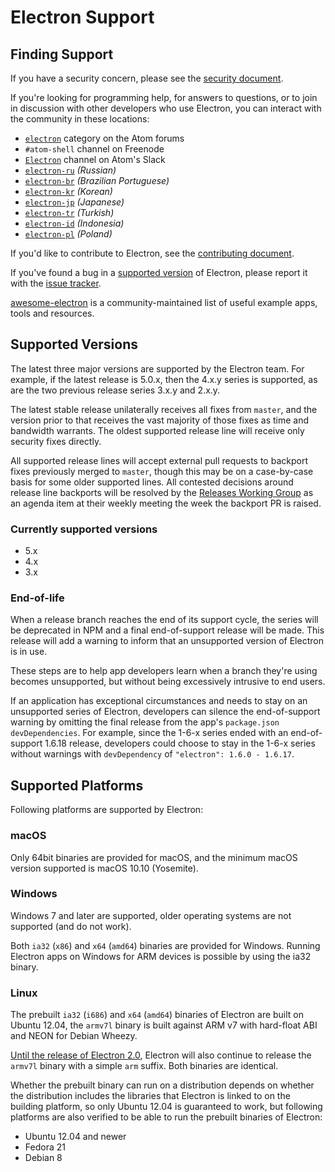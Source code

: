 # Electron Support

## Finding Support

If you have a security concern,
please see the [security document](../../SECURITY.md).

If you're looking for programming help,
for answers to questions,
or to join in discussion with other developers who use Electron,
you can interact with the community in these locations:
- [`electron`](https://discuss.atom.io/c/electron) category on the Atom
forums
- `#atom-shell` channel on Freenode
- [`Electron`](https://atom-slack.herokuapp.com) channel on Atom's Slack
- [`electron-ru`](https://telegram.me/electron_ru) *(Russian)*
- [`electron-br`](https://electron-br.slack.com) *(Brazilian Portuguese)*
- [`electron-kr`](https://electron-kr.github.io/electron-kr) *(Korean)*
- [`electron-jp`](https://electron-jp.slack.com) *(Japanese)*
- [`electron-tr`](https://electron-tr.herokuapp.com) *(Turkish)*
- [`electron-id`](https://electron-id.slack.com) *(Indonesia)*
- [`electron-pl`](https://electronpl.github.io) *(Poland)*

If you'd like to contribute to Electron,
see the [contributing document](../../CONTRIBUTING.md).

If you've found a bug in a [supported version](#supported-versions) of Electron,
please report it with the [issue tracker](../development/issues.md).

[awesome-electron](https://github.com/sindresorhus/awesome-electron)
is a community-maintained list of useful example apps,
tools and resources.

## Supported Versions

The latest three major versions are supported by the Electron team.
For example, if the latest release is 5.0.x, then the 4.x.y series
is supported, as are the two previous release series 3.x.y and 2.x.y.

The latest stable release unilaterally receives all fixes from `master`,
and the version prior to that receives the vast majority of those fixes
as time and bandwidth warrants. The oldest supported release line will receive
only security fixes directly.

All supported release lines will accept external pull requests to backport
fixes previously merged to `master`, though this may be on a case-by-case
basis for some older supported lines. All contested decisions around release
line backports will be resolved by the [Releases Working Group](https://github.com/electron/governance/tree/master/wg-releases) as an agenda item at their weekly meeting the week the backport PR is raised.

### Currently supported versions
- 5.x
- 4.x
- 3.x

### End-of-life

When a release branch reaches the end of its support cycle, the series
will be deprecated in NPM and a final end-of-support release will be
made. This release will add a warning to inform that an unsupported
version of Electron is in use.

These steps are to help app developers learn when a branch they're
using becomes unsupported, but without being excessively intrusive
to end users.

If an application has exceptional circumstances and needs to stay
on an unsupported series of Electron, developers can silence the
end-of-support warning by omitting the final release from the app's
`package.json` `devDependencies`. For example, since the 1-6-x series
ended with an end-of-support 1.6.18 release, developers could choose
to stay in the 1-6-x series without warnings with `devDependency` of
`"electron": 1.6.0 - 1.6.17`.

## Supported Platforms

Following platforms are supported by Electron:

### macOS

Only 64bit binaries are provided for macOS, and the minimum macOS version
supported is macOS 10.10 (Yosemite).

### Windows

Windows 7 and later are supported, older operating systems are not supported
(and do not work).

Both `ia32` (`x86`) and `x64` (`amd64`) binaries are provided for Windows.
Running Electron apps on Windows for ARM devices is possible by using the
ia32 binary.

### Linux

The prebuilt `ia32` (`i686`) and `x64` (`amd64`) binaries of Electron are built on
Ubuntu 12.04, the `armv7l` binary is built against ARM v7 with hard-float ABI and
NEON for Debian Wheezy.

[Until the release of Electron 2.0][arm-breaking-change], Electron will also
continue to release the `armv7l` binary with a simple `arm` suffix. Both binaries
are identical.

Whether the prebuilt binary can run on a distribution depends on whether the
distribution includes the libraries that Electron is linked to on the building
platform, so only Ubuntu 12.04 is guaranteed to work, but following platforms
are also verified to be able to run the prebuilt binaries of Electron:

* Ubuntu 12.04 and newer
* Fedora 21
* Debian 8

[arm-breaking-change]: https://github.com/electron/electron/blob/master/docs/api/breaking-changes.md#duplicate-arm-assets
